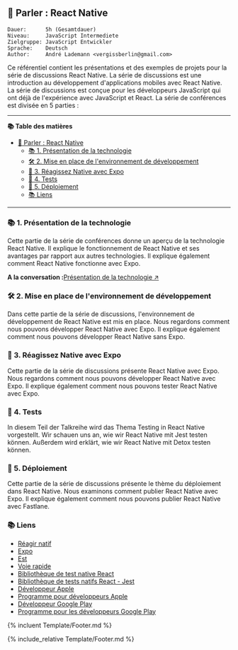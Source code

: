 ## 💬 Parler : React Native

```text
Dauer:      5h (Gesamtdauer)
Niveau:     JavaScript Intermediete
Zielgruppe: JavaScript Entwickler
Sprache:    Deutsch
Author:     André Lademann <vergissberlin@gmail.com>
```

Ce référentiel contient les présentations et des exemples de projets pour la série de discussions React Native. La série de discussions est une introduction au développement d'applications mobiles avec React Native. La série de discussions est conçue pour les développeurs JavaScript qui ont déjà de l'expérience avec JavaScript et React. La série de conférences est divisée en 5 parties :

* * *

**📚 Table des matières**

-   [💬 Parler : React Native](#-talk-react-native)
    -   [📚 1. Présentation de la technologie](#-1-technologie-überblick)
    -   [🛠 2. Mise en place de l'environnement de développement](#-2-einrichtung-der-entwicklungsumgebung)
    -   [📱 3. Réagissez Native avec Expo](#-3-react-native-mit-expo)
    -   [🧪 4. Tests](#-4-testing)
    -   [🚀 5. Déploiement](#-5-deployment)
    -   [📚 Liens](#-links)

* * *

### 📚 1. Présentation de la technologie

Cette partie de la série de conférences donne un aperçu de la technologie React Native. Il explique le fonctionnement de React Native et ses avantages par rapport aux autres technologies. Il explique également comment React Native fonctionne avec Expo.

**A la conversation :**[Présentation de la technologie ↗](./Talks/Talk_01_technology.md)

### 🛠 2. Mise en place de l'environnement de développement

Dans cette partie de la série de discussions, l'environnement de développement de React Native est mis en place. Nous regardons comment nous pouvons développer React Native avec Expo. Il explique également comment nous pouvons développer React Native sans Expo.

### 📱 3. Réagissez Native avec Expo

Cette partie de la série de discussions présente React Native avec Expo. Nous regardons comment nous pouvons développer React Native avec Expo. Il explique également comment nous pouvons tester React Native avec Expo.

### 🧪 4. Tests

In diesem Teil der Talkreihe wird das Thema Testing in React Native vorgestellt. Wir schauen uns an, wie wir React Native mit Jest testen können. Außerdem wird erklärt, wie wir React Native mit Detox testen können.

### 🚀 5. Déploiement

Cette partie de la série de discussions présente le thème du déploiement dans React Native. Nous examinons comment publier React Native avec Expo. Il explique également comment nous pouvons publier React Native avec Fastlane.

### 📚 Liens

-   [Réagir natif](https://reactnative.dev/)
-   [Expo](https://expo.io/)
-   [Est](https://jestjs.io/)
-   [Voie rapide](https://fastlane.tools/)
-   [Bibliothèque de test native React](https://callstack.github.io/react-native-testing-library/)
-   [Bibliothèque de tests natifs React - Jest](https://callstack.github.io/react-native-testing-library/docs/api-jest)
-   [Développeur Apple](https://developer.apple.com/)
-   [Programme pour développeurs Apple](https://developer.apple.com/programs/)
-   [Développeur Google Play](https://play.google.com/apps/publish/)
-   [Programme pour les développeurs Google Play](https://play.google.com/apps/publish/signup/)

{% incluent Template/Footer.md %}

{% include_relative Template/Footer.md %}
